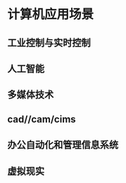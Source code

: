 # 计算机应用场景

## 工业控制与实时控制




##  人工智能




## 多媒体技术





##  cad//cam/cims



## 办公自动化和管理信息系统




## 虚拟现实


